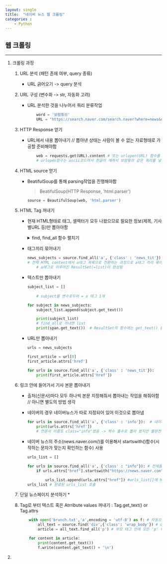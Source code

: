 ```yaml
---
layout: single
title:  "네이버 뉴스 웹 크롤링"
categories : 
    - Python
---
```

## 웹 크롤링

---

1. 크롤링 과정
    1. URL 분석 (패턴 존재 여부, query 종류)
       * URL 긁어오기 -> query 분석

    2. URL 구성 (변수화 -> str, 자동화 고려)
        * URL 분석한 것을 나누어서 쿼리 분류작업

            ```python
                word = '보람튜브' 
                URL = "https://search.naver.com/search.naver?where=news&query=" + word
            ```

    3. HTTP Response 얻기
        * URL에서 내용 뽑아내기 // 뽑아낸 상태는 사람이 볼 수 없는 자료형태로 가공할 준비해야함

            ```python
                web = requests.get(URL).content # 또는 urlopen(URL) 함수를 통해서 변수화
                # urlopen함수는 ascii코드여서 한글이 깨져서 보람튜브 같은 쿼리를 넣을 수 없게 됨
            ```

    4. HTML source 얻기
        * BeatifulSoup를 통해 parsing작업을 진행해야함
            > BeatifulSoup(HTTP Response, 'html.parser')

            ``` python
            source = BeautifulSoup(web, 'html.parser')
            ```

    5. HTML Tag 꺼내기
        * 현재 HTML형태로 태그, 셀렉터가 모두 나왔으므로 필요한 정보(제목, 기사별URL 등)만 뽑아야함
            <details>
            <summary>find, find_all 함수 펼치기</summary>
            <div markdown="1">
                        * .find('Tag이름', {'Attr 이름':'Attr 값'}) 1개의 Tag (조건이 동일한 Tag가 여러개면 첫번째만 꺼내줌)
                            > 바로 위 부모 태그를 감싸서 대입 시킴

                            ``` python
                            box1 = web_page.find('ul', {"class" : "list_search"}).get_text().replace('\n','')
                            ```

                        * .find_all(~) : 여러개의 Tag를 찾은 다음 for문으로 Tag 단위로 꺼내서 활용  
                            > 직접 태그를 감싸서 대입시키고 for문으로 get_text로 뽑아냄
            </div>
            </details>

        * 태그끼리 묶어내기

            ``` python
            news_subjects = source.find_all('a', {'class' : 'news_tit'}) 
            # 전체 HTML content에서 a태그 목록으로 전환하는 과정으로 a태그 끼리 묶어줌
                # a태그로 이루어진 ResultSet(=list)이 완성됨
            ```
            
        * 텍스트만 뽑아내기
            ```python
            subject_list = []
                
                # subject를 변수로두어 = a 태그 1개

            for subject in news_subjects:
                subject_list.append(subject.get_text())

                print(subject_list)
                # find_all로 꺼내면 list
                print(span.get_text())  # ResultSet의 함수에는 get_text() 함수가 존재하지 않음
            ```

        * URL만 뽑아내기
            ```python
            urls = news_subjects

            first_article = url[0]
            first_article.attrs['href']

            for urls in source.find_all('a', {'class' : 'news_tit'}):
                print(first_article.attrs['href'])
            ```

    6. 링크 안에 들어가서 기사 본문 뽑아내기
        * 출처(신문사)마다 모두 하나씩 본문 지정해줘서 뽑아내는 작업을 해줘야함 // 아니면 별도의 방법 생각
        * 네이버의 경우 네이버뉴스가 따로 지정되어 있어 이것으로 뽑아냄
            ```python
            for urls in source.find_all('a', {'class' : 'info'}):  # 네이버 뉴스 버튼이 class="info"
                print(urls.attrs['href'])
                # 언론사 이름도 class="info"였음 -> 짝수 홀수로 뽑아 봤지만 불완전함
            ```
        
        * 네이버 뉴스의 주소(news.naver.com/)를 이용해서 startswith()함수(시작하는 문자가 맞는지 확인하는 함수) 사용
            ``` python
            urls_list = []

            for urls in source.find_all('a', {'class' : "info"}): # 전체를 뽑아내는 for문
                if urls.attrs["href"].startswith("https://news.naver.com"): # True면 뽑아내는 조건문

                    urls_list.append(urls.attrs["href"]) #urls_list[]에 href 부분을 넣어주는 부분
            urls_list # 완료된 urls_list 호출
            ```
    7. 단일 뉴스페이지 분석하기
        * 
    8. Tag로 부터 텍스트 혹은 Atrribute values 꺼내기 : Tag.get_text() or Tag.attrs
        ```python
            with open('brunch.txt','a',encoding = 'utf-8') as f: # 자동으로 닫아주는 코드 mode: 'a'
                all_text = source.find('div',{'class': 'wrap_body'}) # class wrp_body 하나만 가져옴
                article = all_text.find_all('p') # 부모 태그 안에 모든 'p' 태그를 가져와줌
        
            for content in article:
                print(content.get_text())
                f.write(content.get_text() + '\n')
2. 